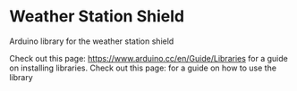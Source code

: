 # Weather Station Shield
Arduino library for the weather station shield

Check out this page: https://www.arduino.cc/en/Guide/Libraries for a guide on installing libraries.
Check out this page:  for a guide on how to use the library
